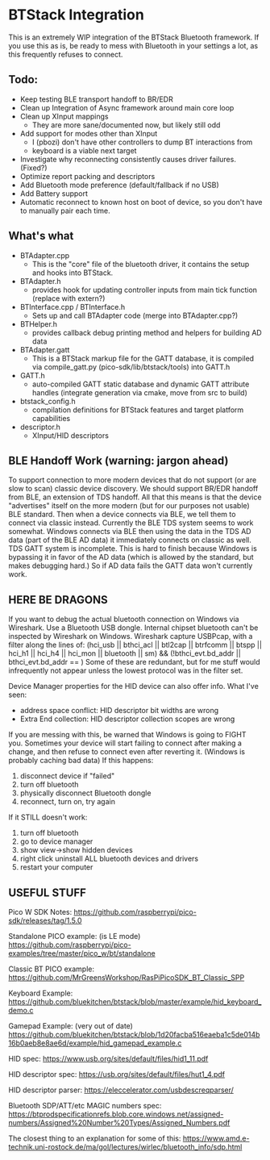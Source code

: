 # BTStack Integration

This is an extremely WIP integration of the BTStack Bluetooth framework.
If you use this as is, be ready to mess with Bluetooth in your settings a lot, as this frequently refuses to connect.

## Todo:
- Keep testing BLE transport handoff to BR/EDR
- Clean up Integration of Async framework around main core loop
- Clean up XInput mappings
  - They are more sane/documented now, but likely still odd
- Add support for modes other than XInput
  - I (pbozi) don't have other controllers to dump BT interactions from
  - keyboard is a viable next target
- Investigate why reconnecting consistently causes driver failures. (Fixed?)
- Optimize report packing and descriptors
- Add Bluetooth mode preference (default/fallback if no USB)
- Add Battery support
- Automatic reconnect to known host on boot of device, so you don't have to manually pair each time.


## What's what

- BTAdapter.cpp
  - This is the "core" file of the bluetooth driver, it contains the setup and hooks into BTStack.
- BTAdapter.h 
  - provides hook for updating controller inputs from main tick function (replace with extern?)
- BTInterface.cpp / BTInterface.h
  - Sets up and call BTAdapter code (merge into BTAdapter.cpp?)
- BTHelper.h
  - provides callback debug printing method and helpers for building AD data
- BTAdapter.gatt
  - This is a BTStack markup file for the GATT database, it is compiled via compile_gatt.py (pico-sdk/lib/btstack/tools) into GATT.h
- GATT.h
  - auto-compiled GATT static database and dynamic GATT attribute handles (integrate generation via cmake, move from src to build)
- btstack_config.h
  - compilation definitions for BTStack features and target platform capabilities
- descriptor.h
  - XInput/HID descriptors

## BLE Handoff Work (warning: jargon ahead)

To support connection to more modern devices that do not support (or are slow to scan) classic device discovery. We should support BR/EDR handoff from BLE, an extension of TDS handoff. All that this means is that the device "advertises" itself on the more modern (but for our purposes not usable) BLE standard. Then when a device connects via BLE, we tell them to connect via classic instead. Currently the BLE TDS system seems to work somewhat. Windows connects via BLE then using the data in the TDS AD data (part of the BLE AD data) it immediately connects on classic as well. TDS GATT system is incomplete. This is hard to finish because Windows is bypassing it in favor of the AD data (which is allowed by the standard, but makes debugging hard.) So if AD data fails the GATT data won't currently work. 

## HERE BE DRAGONS

If you want to debug the actual bluetooth connection on Windows via Wireshark. Use a Bluetooth USB dongle. Internal chipset bluetooth can't be inspected by Wireshark on Windows.
Wireshark capture USBPcap, with a filter along the lines of:
(hci_usb || bthci_acl || btl2cap || btrfcomm || btspp || hci_h1 || hci_h4 || hci_mon || bluetooth || sm) && (!bthci_evt.bd_addr || bthci_evt.bd_addr == <BTStack Pico MAC address>)
Some of these are redundant, but for me stuff would infrequently not appear unless the lowest protocol was in the filter set.

Device Manager properties for the HID device can also offer info.
What I've seen: 
- address space conflict: HID descriptor bit widths are wrong
- Extra End collection: HID descriptor collection scopes are wrong


If you are messing with this, be warned that Windows is going to FIGHT you.
Sometimes your device will start failing to connect after making a change, and then refuse to connect even after reverting it. (Windows is probably caching bad data)
If this happens:
1) disconnect device if "failed"
2) turn off bluetooth
3) physically disconnect Bluetooth dongle
4) reconnect, turn on, try again

If it STILL doesn't work:
1) turn off bluetooth
2) go to device manager
3) show view->show hidden devices
4) right click uninstall ALL bluetooth devices and drivers
5) restart your computer


## USEFUL STUFF

Pico W SDK Notes:
https://github.com/raspberrypi/pico-sdk/releases/tag/1.5.0

Standalone PICO example: (is LE mode)
https://github.com/raspberrypi/pico-examples/tree/master/pico_w/bt/standalone

Classic BT PICO example:
https://github.com/MrGreensWorkshop/RasPiPicoSDK_BT_Classic_SPP

Keyboard Example:
https://github.com/bluekitchen/btstack/blob/master/example/hid_keyboard_demo.c

Gamepad Example: (very out of date)
https://github.com/bluekitchen/btstack/blob/1d20facba516eaeba1c5de014b16b0aeb8e8ae6d/example/hid_gamepad_example.c

HID spec:
https://www.usb.org/sites/default/files/hid1_11.pdf

HID descriptor spec:
https://usb.org/sites/default/files/hut1_4.pdf

HID descriptor parser:
https://eleccelerator.com/usbdescreqparser/

Bluetooth SDP/ATT/etc MAGIC numbers spec:
https://btprodspecificationrefs.blob.core.windows.net/assigned-numbers/Assigned%20Number%20Types/Assigned_Numbers.pdf

The closest thing to an explanation for some of this:
https://www.amd.e-technik.uni-rostock.de/ma/gol/lectures/wirlec/bluetooth_info/sdp.html